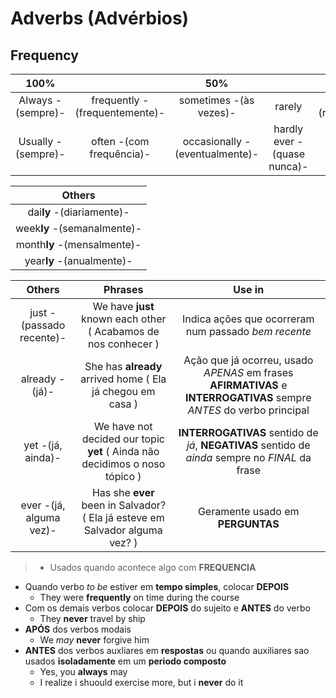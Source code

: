 # Adverbs (Advérbios)

## Frequency

| 100%                    |                                 | 50%                               |                               | 0%    |
|:-----------------------:|:-------------------------------:|:---------------------------------:|:-----------------------------:|:-----:|
| Always -(sempre)-       | frequently -(frequentemente)-   | sometimes -(às vezes)-            | rarely|seldom -(raramente)-   | Never |
| Usually -(sempre)-      | often -(com frequência)-        | occasionally -(eventualmente)-    | hardly ever -(quase nunca)-   |       |

| Others                         |
|:------------------------------:|
| dai**ly** -(diariamente)-      |
| week**ly** -(semanalmente)-    |
| month**ly** -(mensalmente)-    |
| year**ly** -(anualmente)-      |

| Others                         | Phrases                                                                            | Use in
|:------------------------------:|:-----------------------------------------------------------------------------------:|:--------------------------------------------------------------------------------------------------------------------:|
| just -(passado recente)-       | We have **just** known each other ( Acabamos de nos conhecer )                      | Indica ações que ocorreram num passado _bem recente_                                                                 |
| already -(já)-                 | She has **already** arrived home ( Ela já chegou em casa )                          | Ação que já ocorreu, usado _APENAS_ em frases **AFIRMATIVAS** e **INTERROGATIVAS** sempre _ANTES_ do verbo principal |
| yet -(já, ainda)-              | We have not decided our topic **yet** ( Ainda não decidimos o noso tópico )         | **INTERROGATIVAS** sentido de _já_, **NEGATIVAS** sentido de _ainda_ sempre no _FINAL_ da frase                      |
| ever -(já, alguma vez)-        | Has she **ever** been in Salvador? ( Ela já esteve em Salvador alguma vez? )        | Geramente usado em **PERGUNTAS**                                                                                     |

> - Usados quando acontece algo com **FREQUENCIA**
  - Quando verbo _to be_ estiver em **tempo simples**, colocar **DEPOIS**
    - They were **frequently** on time during the course
  - Com os demais verbos colocar **DEPOIS** do sujeito e **ANTES** do verbo
    - They **never** travel by ship
  - **APÓS** dos verbos modais
    - We _may_ **never** forgive him
  - **ANTES** dos verbos auxliares em **respostas** ou quando auxiliares sao usados **isoladamente** em um **periodo composto**
    - Yes, you **always** may
    - I realize i shuould exercise more, but i **never** do it
